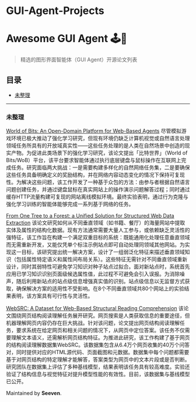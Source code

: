 # GUI-Agent-Projects
<!-- 中文版本 -->
# Awesome GUI Agent  🕹️🤖

> 精选的图形界面智能体（GUI Agent）开源论文列表

## 目录
- [未整理](#未整理)
---


### 未整理
[World of Bits: An Open-Domain Platform for Web-Based Agents](https://proceedings.mlr.press/v70/shi17a/shi17a.pdf)
尽管模拟游戏环境已极大推动了强化学习研究，但现有环境仍缺乏计算机视觉或自然语言处理领域任务所具有的开放域真实性——这些任务处理的是人类在自然场景中创造的现实产物。为促进此类场景下的强化学习研究，该论文提出「比特世界」（World of Bits/WoB）平台，该平台要求智能体通过执行底层键盘与鼠标操作在互联网上完成任务。研究面临两大挑战：一是需要构建多样化的自然网络任务集，二是要确保这些任务具备明确定义的奖励结构，并在网络内容动态变化的情况下保持可复现性。为解决这些问题，该工作开发了一种基于众包的方法：由参与者根据自然语言问题创建任务，并通过键盘鼠标在真实网站上的操作演示问题解答过程；同时通过缓存HTTP流量构建可复现的网站离线模拟环境。最终实验表明，通过行为克隆与强化学习训练的智能体能够完成一系列基于网络的任务。

[From One Tree to a Forest: a Unified Solution for Structured Web Data Extraction](https://www.microsoft.com/en-us/research/wp-content/uploads/2016/02/StructedDataExtraction_SIGIR2011.pdf)
该论文研究如何从不同垂直领域（如书籍、餐厅）的海量网站中提取实体及属性的结构化数据。现有方法通常需要大量人工参与，或依赖缺乏灵活性的强特征，该工作旨在构建一个满足双重目标的系统：既能通用化处理任意垂直领域而无需重新开发，又能仅凭单个标注示例站点即可自动处理同领域其他网站。为实现这一目标，该研究提出统一解决方案，设计了一组弱泛化特征来描述垂直领域知识（包括属性特定语义和属性间布局关系）。这些特征无需针对不同垂直领域重新设计，同时其弱特性可避免学习知识对种子站点过拟合。面对新站点时，系统首先应用已学习知识识别页面级候选属性值，此过程不可避免会引入误报。为消除噪声，随后利用新站点的站点级信息增强真实值的识别。站点级信息以无监督方式获取，确保解决方案的适用性不受影响。在8个不同垂直领域共80个网站上的实验结果表明，该方案具有可行性与灵活性。

[WebSRC: A Dataset for Web-Based Structural Reading Comprehension](https://arxiv.org/pdf/2101.09465)
该论文围绕网页结构阅读理解任务展开研究。网页搜索是人类获取信息的重要途径，但机器理解网页内容仍存在巨大挑战。针对该问题，论文提出网页结构阅读理解任务，要求系统在给定网页和相关问题的情况下，从网页中定位答案。该任务不仅需要理解文本语义，还需解析网页结构特征。为推进此研究，该工作构建了基于网页的结构阅读理解数据集WebSRC。该数据集包含从6.4万个网页收集的40万个问答对，同时提供对应的HTML源代码、页面截图和元数据。数据集中每个问题都需要基于对网页结构的特定理解才能解答，答案类型为网页中的文本片段或是否判断。研究团队在数据集上评估了多种基线模型，结果表明该任务具有较高难度。实验还验证了结构信息与视觉特征对提升模型性能的有效性。目前，该数据集与基线模型已公开。

Maintained by **Seeven**.
